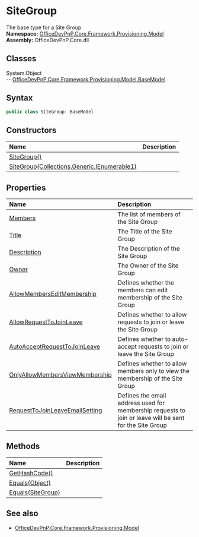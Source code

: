 # SiteGroup
The base type for a Site Group  
**Namespace:** [OfficeDevPnP.Core.Framework.Provisioning.Model](OfficeDevPnP.Core.Framework.Provisioning.Model.md)  
**Assembly:** OfficeDevPnP.Core.dll  
## Classes
System.Object  
-- [OfficeDevPnP.Core.Framework.Provisioning.Model.BaseModel](OfficeDevPnP.Core.Framework.Provisioning.Model.BaseModel.md)
## Syntax
```C#
public class SiteGroup: BaseModel
```
## Constructors
|**Name**|**Description**|
|:-----|:-----|
| [SiteGroup()](SiteGroupconstructor1details.md) | 
| [SiteGroup(Collections.Generic.IEnumerable1<User>)](SiteGroupconstructor1details.md) | 
## Properties
|**Name**|**Description**|
|:-----|:-----|
| [Members](SiteGroup.Members.md) | The list of members of the Site Group
| [Title](SiteGroup.Title.md) | The Title of the Site Group
| [Description](SiteGroup.Description.md) | The Description of the Site Group
| [Owner](SiteGroup.Owner.md) | The Owner of the Site Group
| [AllowMembersEditMembership](SiteGroup.AllowMembersEditMembership.md) | Defines whether the members can edit membership of the Site Group
| [AllowRequestToJoinLeave](SiteGroup.AllowRequestToJoinLeave.md) | Defines whether to allow requests to join or leave the Site Group
| [AutoAcceptRequestToJoinLeave](SiteGroup.AutoAcceptRequestToJoinLeave.md) | Defines whether to auto-accept requests to join or leave the Site Group
| [OnlyAllowMembersViewMembership](SiteGroup.OnlyAllowMembersViewMembership.md) | Defines whether to allow members only to view the membership of the Site Group
| [RequestToJoinLeaveEmailSetting](SiteGroup.RequestToJoinLeaveEmailSetting.md) | Defines the email address used for membership requests to join or leave will be sent for the Site Group
## Methods
|**Name**|**Description**|
|:-----|:-----|
| [GetHashCode()](SiteGroupGetHashCode.md) | 
| [Equals(Object)](SiteGroupEqualsObject.md) | 
| [Equals(SiteGroup)](SiteGroupEqualsSiteGroup.md) | 
## See also
- [OfficeDevPnP.Core.Framework.Provisioning.Model](OfficeDevPnP.Core.Framework.Provisioning.Model.md)
